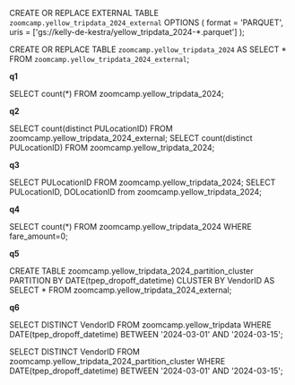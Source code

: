 
CREATE OR REPLACE EXTERNAL TABLE `zoomcamp.yellow_tripdata_2024_external`
OPTIONS (
  format = 'PARQUET',
  uris = ['gs://kelly-de-kestra/yellow_tripdata_2024-*.parquet']
);

CREATE OR REPLACE TABLE `zoomcamp.yellow_tripdata_2024`
AS SELECT * FROM `zoomcamp.yellow_tripdata_2024_external`;

__q1__

SELECT count(*) FROM zoomcamp.yellow_tripdata_2024;

__q2__

SELECT count(distinct PULocationID) FROM zoomcamp.yellow_tripdata_2024_external;
SELECT count(distinct PULocationID) FROM zoomcamp.yellow_tripdata_2024;

__q3__

SELECT PULocationID FROM zoomcamp.yellow_tripdata_2024;
SELECT PULocationID, DOLocationID from zoomcamp.yellow_tripdata_2024;

__q4__

SELECT count(*) FROM zoomcamp.yellow_tripdata_2024
WHERE fare_amount=0;

__q5__

CREATE TABLE zoomcamp.yellow_tripdata_2024_partition_cluster
PARTITION BY DATE(tpep_dropoff_datetime)
CLUSTER BY VendorID
AS SELECT * FROM zoomcamp.yellow_tripdata_2024_external;

__q6__

SELECT DISTINCT VendorID FROM zoomcamp.yellow_tripdata
WHERE DATE(tpep_dropoff_datetime) BETWEEN '2024-03-01' AND '2024-03-15';

SELECT DISTINCT VendorID FROM zoomcamp.yellow_tripdata_2024_partition_cluster
WHERE DATE(tpep_dropoff_datetime) BETWEEN '2024-03-01' AND '2024-03-15';
